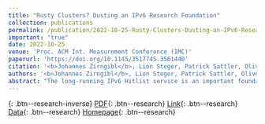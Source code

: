 ```yaml
---
title: "Rusty Clusters? Dusting an IPv6 Research Foundation"
collection: publications
permalink: /publication/2022-10-25-Rusty-Clusters-Dusting-an-IPv6-Research-Foundation
important: "true"
date: 2022-10-25
venue: 'Proc. ACM Int. Measurement Conference (IMC)'
paperurl: 'https://doi.org/10.1145/3517745.3561440'
citation: '<b>Johannes Zirngibl</b>, Lion Steger, Patrick Sattler, Oliver Gasser, Georg Carle, &quot;Rusty Clusters? Dusting an IPv6 Research Foundation.&quot; Proc. ACM Int. Measurement Conference (IMC), 2022.'
authors: '<b>Johannes Zirngibl</b>, Lion Steger, Patrick Sattler, Oliver Gasser, Georg Carle'
abstract: "The long-running IPv6 Hitlist service is an important foundation for IPv6 measurement studies. It helps to overcome infeasible, complete address space scans by collecting valuable, unbiased IPv6 address candidates and regularly testing their responsiveness. However, the Internet itself is a quickly changing ecosystem that can affect long-running services, potentially inducing biases and obscurities into ongoing data collection means. Frequent analyses but also updates are necessary to enable a valuable service to the community.In this paper, we show that the existing hitlist is highly impacted by the Great Firewall of China, and we offer a cleaned view on the development of responsive addresses. While the accumulated input shows an increasing bias towards some networks, the cleaned set of responsive addresses is well distributed and shows a steady increase.Although it is a best practice to remove aliased prefixes from IPv6 hitlists, we show that this also removes major content delivery networks. More than 98% of all IPv6 addresses announced by Fastly were labeled as aliased and Cloudflare prefixes hosting more than 10 M domains were excluded. Depending on the hitlist usage, e.g., higher layer protocol scans, inclusion of addresses from these providers can be valuable.Lastly, we evaluate different new address candidate sources, including target generation algorithms to improve the coverage of the current IPv6 Hitlist. We show that a combination of different methodologies is able to identify 5.6 M new, responsive addresses. This accounts for an increase by 174% and combined with the current IPv6 Hitlist, we identify 8.8 M responsive addresses."
---
```

[<i class="ai ai-google-scholar"></i>](https://scholar.google.com/scholar?q=Rusty+Clusters?+Dusting+an+IPv6+Research+Foundation){: .btn--research-inverse} [PDF](/files/zirngibl2022rustyclusters.pdf){: .btn--research} [Link](https://doi.org/10.1145/3517745.3561440){: .btn--research} [Data](https://mediatum.ub.tum.de/1686542){: .btn--research} [Homepage](https://ipv6hitlist.github.io/){: .btn--research}